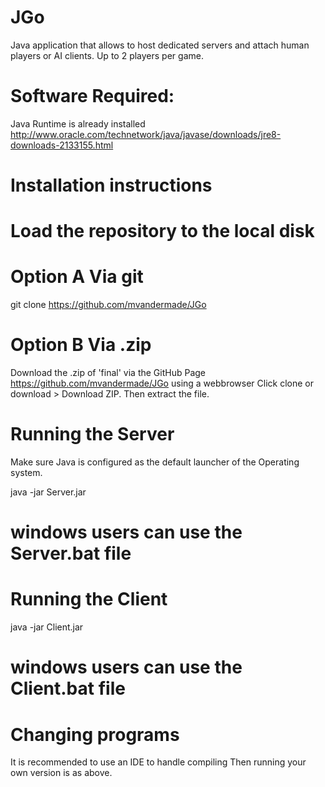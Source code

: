 ﻿# JGo
Java application that allows to host dedicated servers and attach human players or AI clients. Up to 2 players per game.

# Software Required:
Java Runtime is already installed
http://www.oracle.com/technetwork/java/javase/downloads/jre8-downloads-2133155.html

# Installation instructions

# Load the repository to the local disk
# Option A Via git
git clone https://github.com/mvandermade/JGo

# Option B Via .zip
Download the .zip of 'final' via the GitHub Page https://github.com/mvandermade/JGo using a webbrowser
Click clone or download > Download ZIP. Then extract the file.

# Running the Server
Make sure Java is configured as the default launcher of the Operating system.

java -jar Server.jar
# windows users can use the Server.bat file

# Running the Client
java -jar Client.jar
# windows users can use the Client.bat file

# Changing programs
It is recommended to use an IDE to handle compiling
Then running your own version is as above.